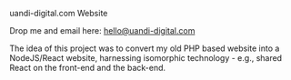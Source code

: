 uandi-digital.com Website

Drop me and email here: hello@uandi-digital.com

The idea of this project was to convert my old PHP based website into a NodeJS/React website, harnessing isomorphic technology - e.g., shared React on the front-end and the back-end.

